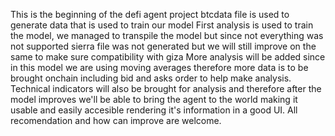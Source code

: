 This is the beginning of the defi agent project btcdata file is used to generate data that is used to train our model
First analysis is used to train the model, we managed to transpile the model but since not everything was not supported sierra file was not generated 
but we will still improve on the same to make sure compatibility with giza
More analysis will be added since in this model we are using moving averages therefore more data is to be brought onchain including bid and asks order to 
help make analysis.
Technical indicators will also be brought for analysis and therefore after the model improves we'll be able to bring the agent to the world 
making it usable and easily accesible rendering it's information in a good UI.
All recomendation and how can improve are welcome.
